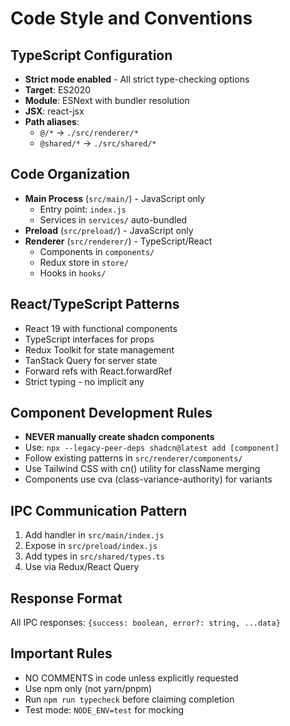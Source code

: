 # Code Style and Conventions

## TypeScript Configuration
- **Strict mode enabled** - All strict type-checking options
- **Target**: ES2020
- **Module**: ESNext with bundler resolution
- **JSX**: react-jsx
- **Path aliases**: 
  - `@/*` → `./src/renderer/*`
  - `@shared/*` → `./src/shared/*`

## Code Organization
- **Main Process** (`src/main/`) - JavaScript only
  - Entry point: `index.js`
  - Services in `services/` auto-bundled
- **Preload** (`src/preload/`) - JavaScript only
- **Renderer** (`src/renderer/`) - TypeScript/React
  - Components in `components/`
  - Redux store in `store/`
  - Hooks in `hooks/`

## React/TypeScript Patterns
- React 19 with functional components
- TypeScript interfaces for props
- Redux Toolkit for state management
- TanStack Query for server state
- Forward refs with React.forwardRef
- Strict typing - no implicit any

## Component Development Rules
- **NEVER manually create shadcn components**
- Use: `npx --legacy-peer-deps shadcn@latest add [component]`
- Follow existing patterns in `src/renderer/components/`
- Use Tailwind CSS with cn() utility for className merging
- Components use cva (class-variance-authority) for variants

## IPC Communication Pattern
1. Add handler in `src/main/index.js`
2. Expose in `src/preload/index.js`
3. Add types in `src/shared/types.ts`
4. Use via Redux/React Query

## Response Format
All IPC responses: `{success: boolean, error?: string, ...data}`

## Important Rules
- NO COMMENTS in code unless explicitly requested
- Use npm only (not yarn/pnpm)
- Run `npm run typecheck` before claiming completion
- Test mode: `NODE_ENV=test` for mocking